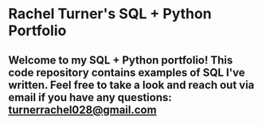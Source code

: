 # Rachel Turner's SQL + Python Portfolio 

## Welcome to my SQL + Python portfolio! This code repository contains examples of SQL I've written. Feel free to take a look and reach out via email if you have any questions: turnerrachel028@gmail.com
